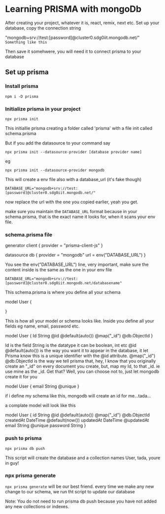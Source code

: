 # Learning PRISMA with mongoDb

After creating your project, whatever it is, react, remix, next etc. Set up your database, copy the connection string

"mongodb+srv://test:[password]@cluster0.sdg0iit.mongodb.net/" `Something like this`


Then save it somehwere, you will need it to connect prisma to your database

## Set up prisma

### Install prisma

`npm i -D prisma`  

### Initialize prisma in your project

`npx prisma init`

This initiallie prisma creating a folder called 'prisma' with a file init called schema.prisma 

But if you add the datasource to your command say

`npx prisma init --datasource-provider [database provider name]` 

eg

`npx prisma init --datasource-provider mongodb`

This will create a env file also with a database_url (it's fake though)

`DATABASE_URL="mongodb+srv://test:[password]@cluster0.sdg0iit.mongodb.net/"`

now replace the url with the one you copied earlier, yeah you get.

make sure you maintain the `DATABASE_URL` format because in your schema.prisma, that is the exact name it looks for, when it scans your env file.

### schema.prisma file


generator client {
  provider = "prisma-client-js"
}

datasource db {
  provider = "mongodb"
  url      = env("DATABASE_URL")
}


You see the env("DATABASE_URL") line, very important, make sure the content inside is the same as the one in your env file

`DATABASE_URL="mongodb+srv://test:[password]@cluster0.sdg0iit.mongodb.net/databasename"`

This schema.prisma is where you define all your schema

model User {
  
}

This is how all your model or schema looks like. Inside you define all your fields eg name, email, password etc.

model User {
  Id         String             @id @default(auto()) @map("_id") @db.ObjectId
}

Id is the field
String is the datatype it can be boolean, int etc
 @id @default(auto()) is the way you want it to appear in the database, it let Prisma know this is a unique identifier with the @id attribute. 
 @map("_id") @db.ObjectId is the way we tell prisma that, hey, I know that you originally create an "_id" on every document you create, but, map my Id, to that _id. ie use mine as the _id. Get that? Well, you can choose not to, just let mongodb create it for you

 model User {
  email     String   @unique
}

if i define my schema like this, mongodb will create an id for me...tada...

a complate model will look like this

model User {
  id        String   @id @default(auto()) @map("_id") @db.ObjectId
  createdAt DateTime @default(now())
  updatedAt DateTime @updatedAt
  email     String   @unique
  password  String
}


### push to prisma

`npx prisma db push`

This script will create the database and a collection names User, tada, youre in guy!


### npx prisma generate

`npx prisma generate` will be our best friend. every time we make any new change to our schema, we run tht script to update our database

Note: You do not need to run prisma db push because you have not added any new collections or indexes.